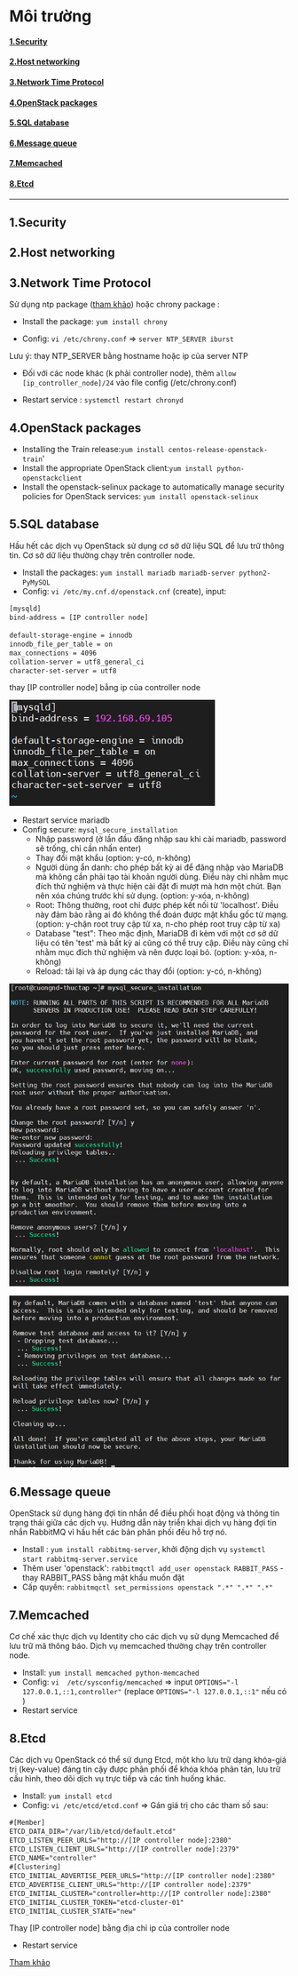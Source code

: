 # Môi trường

#### [1.Security](#1)

#### [2.Host networking](#2)

#### [3.Network Time Protocol](#3)

#### [4.OpenStack packages](#4)

#### [5.SQL database](#5)

#### [6.Message queue](#6)

#### [7.Memcached](#7)

#### [8.Etcd](#8)

_______

## 1.Security<a name="1"></a>

## 2.Host networking<a name="2"></a>

## 3.Network Time Protocol<a name="3"></a>

Sử dụng ntp package (<a href="https://github.com/ze9hyrus/Training-Linux/blob/main/NDCuong/%5BReport3%5Dconnecting%20linux%20to%20network.md#9">tham khảo</a>) hoặc chrony package :

- Install the package: `yum install chrony`

- Config:  `vi /etc/chrony.conf`  => `server NTP_SERVER iburst` 

Lưu ý: thay NTP_SERVER bằng hostname hoặc ip của server NTP

- Đối với các node khác (k phải controller node), thêm `allow [ip_controller_node]/24` vào file config (/etc/chrony.conf)

- Restart service : `systemctl restart chronyd`

## 4.OpenStack packages<a name="4"></a>

- Installing the Train release:`yum install centos-release-openstack-train`'
- Install the appropriate OpenStack client:`yum install python-openstackclient`
- Install the openstack-selinux package to automatically manage security policies for OpenStack services: `yum install openstack-selinux`

## 5.SQL database<a name="5"></a>

Hầu hết các dịch vụ OpenStack sử dụng cơ sở dữ liệu SQL để lưu trữ thông tin. Cơ sở dữ liệu thường chạy trên controller node.

- Install the packages: `yum install mariadb mariadb-server python2-PyMySQL`
- Config:  `vi /etc/my.cnf.d/openstack.cnf` (create), input: 

```
[mysqld]
bind-address = [IP controller node]

default-storage-engine = innodb
innodb_file_per_table = on
max_connections = 4096
collation-server = utf8_general_ci
character-set-server = utf8
```

thay [IP controller node] bằng ip của controller node

![](../images/OpenStack/Environment/sqlcf.png)

- Restart service mariadb
- Config secure: `mysql_secure_installation`
  - Nhập password (ở lần đầu đăng nhập sau khi cài mariadb, password sẽ trống, chỉ cần nhấn enter)
  - Thay đổi mật khẩu (option: y-có, n-không)
  - Người dùng ẩn danh: cho phép bất kỳ ai để đăng nhập vào MariaDB mà không cần phải tạo tài khoản người dùng. Điều này chỉ nhằm mục đích thử nghiệm và thực hiện cài đặt đi mượt mà hơn một chút. Bạn nên xóa chúng trước khi sử dụng. (option: y-xóa, n-không)
  - Root:  Thông thường, root chỉ được phép kết nối từ 'localhost'. Điều này đảm bảo rằng ai đó không thể đoán được mật khẩu gốc từ mạng. (option: y-chặn root truy cập từ xa, n-cho phép root truy cập từ xa)
  - Database "test": Theo mặc định, MariaDB đi kèm với một cơ sở dữ liệu có tên 'test' mà bất kỳ ai cũng có thể truy cập. Điều này cũng chỉ nhằm mục đích thử nghiệm và nên được loại bỏ. (option: y-xóa, n-không)
  - Reload: tải lại và áp dụng các thay đổi (option: y-có, n-không)

![](../images/OpenStack/Environment/sqlsecure1.png)

![](../images/OpenStack/Environment/sqlsecure2.png)



## 6.Message queue<a name="6"></a>

OpenStack sử dụng hàng đợi tin nhắn để điều phối hoạt động và thông tin trạng thái giữa các dịch vụ. Hướng dẫn này triển khai dịch vụ hàng đợi tin nhắn RabbitMQ vì hầu hết các bản phân phối đều hỗ trợ nó.

- Install : `yum install rabbitmq-server`, khởi động dịch vụ `systemctl start rabbitmq-server.service`
- Thêm user 'openstack': `rabbitmqctl add_user openstack RABBIT_PASS` - thay RABBIT_PASS bằng mật khẩu muốn đặt
- Cấp quyền: `rabbitmqctl set_permissions openstack ".*" ".*" ".*"`

## 7.Memcached<a name="7"></a>

Cơ chế xác thực dịch vụ Identity cho các dịch vụ sử dụng Memcached để lưu trữ mã thông báo. Dịch vụ memcached thường chạy trên controller node.

- Install: `yum install memcached python-memcached`
- Config: `vi  /etc/sysconfig/memcached` =>  input `OPTIONS="-l 127.0.0.1,::1,controller"` (replace `OPTIONS="-l 127.0.0.1,::1"` nếu có )
- Restart service

## 8.Etcd<a name="8"></a>

Các dịch vụ OpenStack có thể sử dụng Etcd, một kho lưu trữ dạng khóa-giá trị (key-value) đáng tin cậy được phân phối để khóa khóa phân tán, lưu trữ cấu hình, theo dõi dịch vụ trực tiếp và các tình huống khác.

- Install: `yum install etcd` 
- Config: `vi /etc/etcd/etcd.conf` => Gán giá trị cho các tham số sau:

```
#[Member]
ETCD_DATA_DIR="/var/lib/etcd/default.etcd"
ETCD_LISTEN_PEER_URLS="http://[IP controller node]:2380"
ETCD_LISTEN_CLIENT_URLS="http://[IP controller node]:2379"
ETCD_NAME="controller"
#[Clustering]
ETCD_INITIAL_ADVERTISE_PEER_URLS="http://[IP controller node]:2380"
ETCD_ADVERTISE_CLIENT_URLS="http://[IP controller node]:2379"
ETCD_INITIAL_CLUSTER="controller=http://[IP controller node]:2380"
ETCD_INITIAL_CLUSTER_TOKEN="etcd-cluster-01"
ETCD_INITIAL_CLUSTER_STATE="new"
```

Thay [IP controller node] bằng địa chỉ ip của controller node

- Restart service





[Tham khảo](https://docs.openstack.org/install-guide/environment.html)

